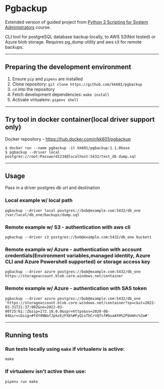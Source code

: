 # Pgbackup

Extended version of guided project from [Python 3 Scripting for System Administrators](https://https://acloudguru.com/course/python-3-scripting-for-system-administrators) course.

CLI tool for postgreSQL database backup locally, to AWS S3(Not tested) or Azure blob storage.
Requires pg_dump utility and aws cli for remote backups.

---
 ## Preparing the development environment
1. Ensure ```pip``` and ```pipenv``` are installed
2. Clone repository: ```git clone https://github.com/kk601/pgbackup```
3. ```cd``` into the repository
4. Fetch development dependencies: ```make install```
5. Activate virtualenv: ```pipenv shell``` 
---
## Try tool in docker container(local driver support only)
Docker repository - https://hub.docker.com/r/kk601/pgbackup
```
$ docker run --name pgbackup -it kk601/pgbackup:1.1.0base 
$ pgbackup --driver local postgres://root:Password1234@localhost:5432/test_db dump.sql
```
---
## Usage
Pass in a driver postgres db url and destination
### Local example w/ local path
```
pgbackup --driver local postgres://bob@example.com:5432/db_one /var/local/db_one/backups/dump.sql
```
### Remote example w/ S3 - authentication with aws cli
```
pgbackup --driver s3 postgres://bob@example.com:5432/db_one bucket1 
```
### Remote example w/ Azure - authentication with account credentials(Environment variables,managed identity, Azure CLI and Azure Powershell supported) or storage access key
```
pgbackup --driver azure postgres://bob@example.com:5432/db_one https://storageaccount.blob.core.windows.net/container
```
### Remote example w/ Azure - authentication with SAS token
```
pgbackup --driver azure postgres://bob@example.com:5432/db_one 'https://storageaccount.blob.core.windows.net/container?sp=c&st=2022-02-31T21:37:00Z&se=2022-03-00T25:61::Z&sip=172.10.0.0&spr=https&sv=2020-08-04&sr=c&sig=#fdY4NWafJpkxEzFXb%#FyQisfbCrnQfsf#buaAYH%2FbUmhc%3a#'
```
---
## Running tests
### Run tests locally using ```make``` if virtualenv is active:
```
make
```
### If virtualenv isn't active then use:
```
pipenv run make
```



